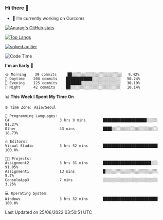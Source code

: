 ### Hi there 👋

- 🔭 I’m currently working on Ourcoms

<!--
**Rhange/Rhange** is a ✨ _special_ ✨ repository because its `README.md` (this file) appears on your GitHub profile.

Here are some ideas to get you started:

- 🌱 I’m currently learning ...
- 👯 I’m looking to collaborate on ...
- 🤔 I’m looking for help with ...
- 💬 Ask me about ...
- 📫 How to reach me: ...
- 😄 Pronouns: ...
- ⚡ Fun fact: ...
-->

[![Anurag's GitHub stats](https://github-readme-stats.vercel.app/api?username=rhange&show_icons=true&theme=gruvbox)](https://github.com/anuraghazra/github-readme-stats)

[![Top Langs](https://github-readme-stats.vercel.app/api/top-langs/?username=rhange&layout=compact&theme=gruvbox)](https://github.com/anuraghazra/github-readme-stats)

[![solved.ac tier](http://mazassumnida.wtf/api/generate_badge?boj=rhange0511)](https://solved.ac/rhange0511)

  <!--START_SECTION:waka-->
![Code Time](http://img.shields.io/badge/Code%20Time-0%20secs-blue)

**I'm an Early 🐤** 

```text
🌞 Morning    39 commits     ██░░░░░░░░░░░░░░░░░░░░░░░   9.42% 
🌆 Daytime    208 commits    ████████████░░░░░░░░░░░░░   50.24% 
🌃 Evening    125 commits    ███████░░░░░░░░░░░░░░░░░░   30.19% 
🌙 Night      42 commits     ██░░░░░░░░░░░░░░░░░░░░░░░   10.14%

```


📊 **This Week I Spent My Time On** 

```text
⌚︎ Time Zone: Asia/Seoul

💬 Programming Languages: 
C#                       3 hrs 9 mins        ████████████████████░░░░░   81.27% 
Other                    43 mins             ████░░░░░░░░░░░░░░░░░░░░░   18.73%

🔥 Editors: 
Visual Studio            3 hrs 52 mins       █████████████████████████   100.0%

🐱‍💻 Projects: 
Assignment2              3 hrs 31 mins       ██████████████████████░░░   91.05% 
Assignment1              13 mins             █░░░░░░░░░░░░░░░░░░░░░░░░   5.7% 
ConsoleApp3              7 mins              ░░░░░░░░░░░░░░░░░░░░░░░░░   3.25%

💻 Operating System: 
Windows                  3 hrs 52 mins       █████████████████████████   100.0%

```


 Last Updated on 25/06/2022 03:50:51 UTC
<!--END_SECTION:waka-->
